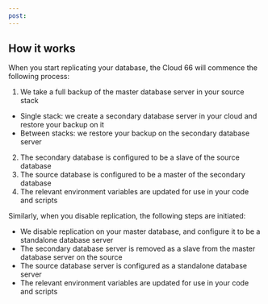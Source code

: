 ```yaml
---
post: 
---
```


## How it works

When you start replicating your database, the Cloud 66 will commence the following process:

1.  We take a full backup of the master database server in your source stack

*   Single stack: we create a secondary database server in your cloud and restore your backup on it
*   Between stacks: we restore your backup on the secondary database server
2.  The secondary database is configured to be a slave of the source database
3.  The source database is configured to be a master of the secondary database
4.  The relevant environment variables are updated for use in your code and scripts

Similarly, when you disable replication, the following steps are initiated:

*   We disable replication on your master database, and configure it to be a standalone database server
*   The secondary database server is removed as a slave from the master database server on the source
*   The source database server is configured as a standalone database server
*   The relevant environment variables are updated for use in your code and scripts

